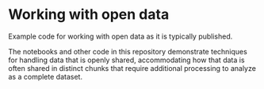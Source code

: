 # Working with open data
 Example code for working with open data as it is typically published. 
 
 The notebooks and other code in this repository demonstrate techniques for handling data that is openly shared, accommodating how that data is often shared in distinct chunks that require additional processing to analyze as a complete dataset.

